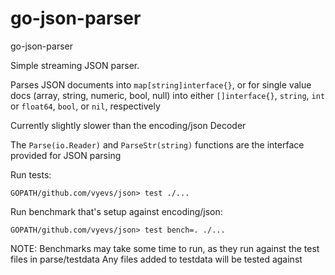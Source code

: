 # go-json-parser
go-json-parser

Simple streaming JSON parser.

Parses JSON documents into `map[string]interface{}`, or for single value docs (array, string, numeric, bool, null) into either 
`[]interface{}`, `string`, `int` or `float64`, `bool`, or `nil`, respectively

Currently slightly slower than the encoding/json Decoder

The `Parse(io.Reader)` and `ParseStr(string)` functions are the interface provided for JSON parsing

Run tests:

`GOPATH/github.com/vyevs/json> test ./...`

Run benchmark that's setup against encoding/json:

`GOPATH/github.com/vyevs/json> test bench=. ./...`

NOTE: Benchmarks may take some time to run, as they run against the test files in parse/testdata
Any files added to testdata will be tested against
